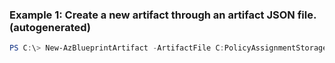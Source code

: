 ### Example 1: Create a new artifact through an artifact JSON file. (autogenerated)
```powershell
PS C:\> New-AzBlueprintArtifact -ArtifactFile C:PolicyAssignmentStorageTag.json -Blueprint $bp -Name ApplyTag-RG
```

